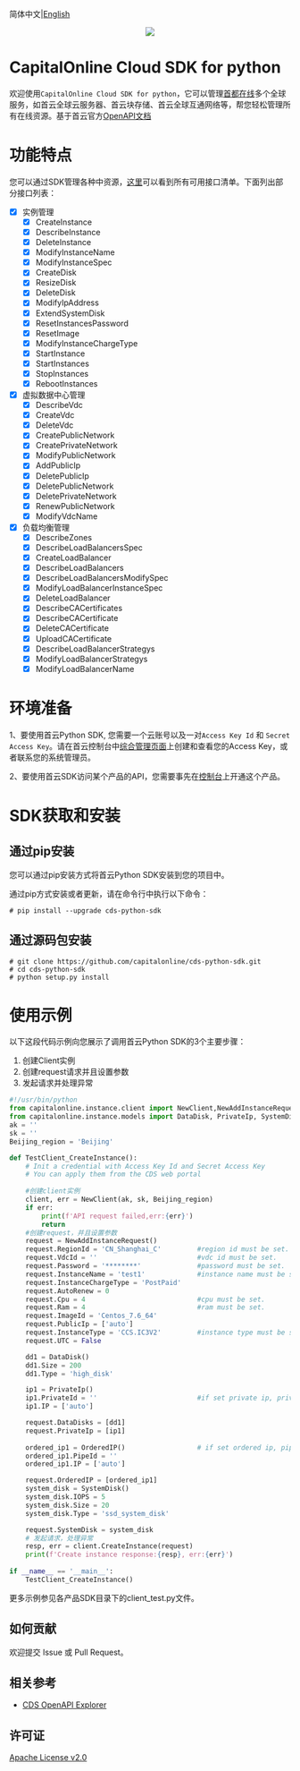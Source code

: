 简体中文|[English](README.md)

<p align="center">
<a href=" https://www.alibabacloud.com"><img src="https://www.capitalonline.net/templets/default/icon/logo_header.png"></a>
</p>

# CapitalOnline Cloud SDK for python

欢迎使用`CapitalOnline Cloud SDK for python`，它可以管理[首都在线](https://www.capitalonline.net)多个全球服务，如首云全球云服务器、首云块存储、首云全球互通网络等，帮您轻松管理所有在线资源。基于首云官方[OpenAPI文档](https://github.com/capitalonline/openapi/blob/master/README.md)

# 功能特点

您可以通过SDK管理各种中资源，[这里](https://github.com/capitalonline/openapi/blob/master/%E9%A6%96%E4%BA%91OpenAPI(v1.2).md)可以看到所有可用接口清单。下面列出部分接口列表：

- [x] 实例管理
  - [x] CreateInstance
  - [x] DescribeInstance
  - [x] DeleteInstance
  - [x] ModifyInstanceName
  - [x] ModifyInstanceSpec
  - [x] CreateDisk
  - [x] ResizeDisk
  - [x] DeleteDisk
  - [x] ModifyIpAddress
  - [x] ExtendSystemDisk
  - [x] ResetInstancesPassword
  - [x] ResetImage
  - [x] ModifyInstanceChargeType
  - [x] StartInstance
  - [x] StartInstances
  - [x] StopInstances
  - [x] RebootInstances

- [x] 虚拟数据中心管理
  - [x] DescribeVdc
  - [x] CreateVdc
  - [x] DeleteVdc
  - [x] CreatePublicNetwork
  - [x] CreatePrivateNetwork
  - [x] ModifyPublicNetwork
  - [x] AddPublicIp
  - [x] DeletePublicIp
  - [x] DeletePublicNetwork
  - [x] DeletePrivateNetwork
  - [x] RenewPublicNetwork
  - [x] ModifyVdcName
  
 - [x] 负载均衡管理
    - [x] DescribeZones
    - [x] DescribeLoadBalancersSpec
    - [x] CreateLoadBalancer
    - [x] DescribeLoadBalancers
    - [x] DescribeLoadBalancersModifySpec
    - [x] ModifyLoadBalancerInstanceSpec
    - [x] DeleteLoadBalancer
    - [x] DescribeCACertificates
    - [x] DescribeCACertificate
    - [x] DeleteCACertificate
    - [x] UploadCACertificate
    - [x] DescribeLoadBalancerStrategys
    - [x] ModifyLoadBalancerStrategys
    - [x] ModifyLoadBalancerName

# 环境准备

1、要使用首云Python SDK, 您需要一个云账号以及一对`Access Key Id` 和 `Secret Access Key`。请在首云控制台中[综合管理页面](https://c2.capitalonline.net/portal/webapps/synthesize/safe)上创建和查看您的Access Key，或者联系您的系统管理员。

2、要使用首云SDK访问某个产品的API，您需要事先在[控制台](https://c2.capitalonline.net/main/home)上开通这个产品。

# SDK获取和安装

## 通过pip安装

您可以通过pip安装方式将首云Python SDK安装到您的项目中。

通过pip方式安装或者更新，请在命令行中执行以下命令：

```shell
# pip install --upgrade cds-python-sdk
```



## 通过源码包安装

```shell
# git clone https://github.com/capitalonline/cds-python-sdk.git
# cd cds-python-sdk
# python setup.py install
```

# 使用示例

以下这段代码示例向您展示了调用首云Python SDK的3个主要步骤：

1. 创建Client实例
2. 创建request请求并且设置参数
3. 发起请求并处理异常

```python
#!/usr/bin/python
from capitalonline.instance.client import NewClient,NewAddInstanceRequest
from capitalonline.instance.models import DataDisk, PrivateIp, SystemDisk, OrderedIP
ak = ''
sk = ''
Beijing_region = 'Beijing'

def TestClient_CreateInstance():
    # Init a credential with Access Key Id and Secret Access Key
    # You can apply them from the CDS web portal
	
    #创建client实例
    client, err = NewClient(ak, sk, Beijing_region)
    if err:
        print(f'API request failed,err:{err}')
        return
    #创建request，并且设置参数
    request = NewAddInstanceRequest()
    request.RegionId = 'CN_Shanghai_C'         #region id must be set.
    request.VdcId = ''                         #vdc id must be set.
    request.Password = '********'              #password must be set.
    request.InstanceName = 'test1'             #instance name must be set.
    request.InstanceChargeType = 'PostPaid'
    request.AutoRenew = 0
    request.Cpu = 4                            #cpu must be set.
    request.Ram = 4                            #ram must be set.
    request.ImageId = 'Centos_7.6_64'
    request.PublicIp = ['auto']
    request.InstanceType = 'CCS.IC3V2'         #instance type must be set.
    request.UTC = False

    dd1 = DataDisk()
    dd1.Size = 200
    dd1.Type = 'high_disk'

    ip1 = PrivateIp()
    ip1.PrivateId = ''                         #if set private ip, private id must be set.
    ip1.IP = ['auto']

    request.DataDisks = [dd1]
    request.PrivateIp = [ip1]
    
    ordered_ip1 = OrderedIP()                  # if set ordered ip, pipe id must be set.
    ordered_ip1.PipeId = ''
    ordered_ip1.IP = ['auto']

    request.OrderedIP = [ordered_ip1]
    system_disk = SystemDisk()
    system_disk.IOPS = 5
    system_disk.Size = 20
    system_disk.Type = 'ssd_system_disk'

    request.SystemDisk = system_disk
    # 发起请求，处理异常
    resp, err = client.CreateInstance(request)    
    print(f'Create instance response:{resp}, err:{err}')
    
if __name__ == '__main__':
    TestClient_CreateInstance()
```

更多示例参见各产品SDK目录下的client_test.py文件。

## 如何贡献

欢迎提交 Issue 或 Pull Request。

## 相关参考

- [CDS OpenAPI Explorer](https://github.com/capitalonline/openapi)

## 许可证

[Apache License v2.0](./LICENSE)

